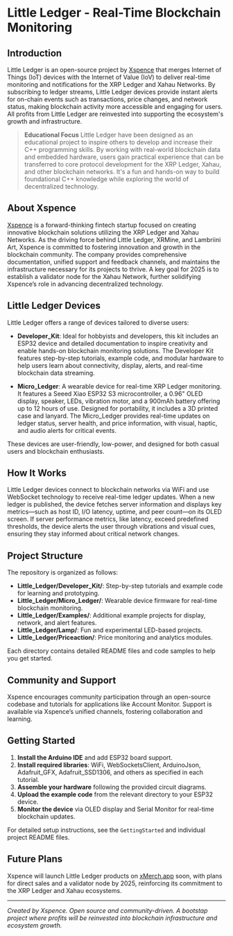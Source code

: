 # Little Ledger - Real-Time Blockchain Monitoring

## Introduction

Little Ledger is an open-source project by [Xspence](https://xspence.co.uk) that merges Internet of Things (IoT) devices with the Internet of Value (IoV) to deliver real-time monitoring and notifications for the XRP Ledger and Xahau Networks. By subscribing to ledger streams, Little Ledger devices provide instant alerts for on-chain events such as transactions, price changes, and network status, making blockchain activity more accessible and engaging for users. All profits from Little Ledger are reinvested into supporting the ecosystem's growth and infrastructure.

> **Educational Focus**
> Little Ledger have been designed as an educational project to inspire others to develop and increase their C++ programming skills. By working with real-world blockchain data and embedded hardware, users gain practical experience that can be transferred to core protocol development for the XRP Ledger, Xahau, and other blockchain networks. It's a fun and hands-on way to build foundational C++ knowledge while exploring the world of decentralized technology.

## About Xspence

[Xspence](https://xspence.co.uk) is a forward-thinking fintech startup focused on creating innovative blockchain solutions utilizing the XRP Ledger and Xahau Networks. As the driving force behind Little Ledger, XRMine, and Lambriini Art, Xspence is committed to fostering innovation and growth in the blockchain community. The company provides comprehensive documentation, unified support and feedback channels, and maintains the infrastructure necessary for its projects to thrive. A key goal for 2025 is to establish a validator node for the Xahau Network, further solidifying Xspence’s role in advancing decentralized technology.

## Little Ledger Devices

Little Ledger offers a range of devices tailored to diverse users:

- **Developer_Kit**: Ideal for hobbyists and developers, this kit includes an ESP32 device and detailed documentation to inspire creativity and enable hands-on blockchain monitoring solutions. The Developer Kit features step-by-step tutorials, example code, and modular hardware to help users learn about connectivity, display, alerts, and real-time blockchain data streaming.

- **Micro_Ledger**: A wearable device for real-time XRP Ledger monitoring. It features a Seeed Xiao ESP32 S3 microcontroller, a 0.96" OLED display, speaker, LEDs, vibration motor, and a 900mAh battery offering up to 12 hours of use. Designed for portability, it includes a 3D printed case and lanyard. The Micro_Ledger provides real-time updates on ledger status, server health, and price information, with visual, haptic, and audio alerts for critical events.

These devices are user-friendly, low-power, and designed for both casual users and blockchain enthusiasts.

## How It Works

Little Ledger devices connect to blockchain networks via WiFi and use WebSocket technology to receive real-time ledger updates. When a new ledger is published, the device fetches server information and displays key metrics—such as host ID, I/O latency, uptime, and peer count—on its OLED screen. If server performance metrics, like latency, exceed predefined thresholds, the device alerts the user through vibrations and visual cues, ensuring they stay informed about critical network changes.

## Project Structure

The repository is organized as follows:

- **Little_Ledger/Developer_Kit/**: Step-by-step tutorials and example code for learning and prototyping.
- **Little_Ledger/Micro_Ledger/**: Wearable device firmware for real-time blockchain monitoring.
- **Little_Ledger/Examples/**: Additional example projects for display, network, and alert features.
- **Little_Ledger/Lamp/**: Fun and experimental LED-based projects.
- **Little_Ledger/Priceaction/**: Price monitoring and analytics modules.

Each directory contains detailed README files and code samples to help you get started.

## Community and Support

Xspence encourages community participation through an open-source codebase and tutorials for applications like Account Monitor. Support is available via Xspence’s unified channels, fostering collaboration and learning.

## Getting Started

1. **Install the Arduino IDE** and add ESP32 board support.
2. **Install required libraries**: WiFi, WebSocketsClient, ArduinoJson, Adafruit_GFX, Adafruit_SSD1306, and others as specified in each tutorial.
3. **Assemble your hardware** following the provided circuit diagrams.
4. **Upload the example code** from the relevant directory to your ESP32 device.
5. **Monitor the device** via OLED display and Serial Monitor for real-time blockchain updates.

For detailed setup instructions, see the `GettingStarted` and individual project README files.

## Future Plans

Xspence will launch Little Ledger products on [xMerch.app](https://www.xmerch.app/) soon, with plans for direct sales and a validator node by 2025, reinforcing its commitment to the XRP Ledger and Xahau ecosystems.

---

*Created by Xspence. Open source and community-driven. A bootstap project where profits will be reinvested into blockchain infrastructure and ecosystem growth.*